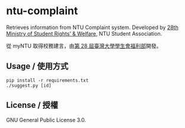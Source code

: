 # ntu-complaint

Retrieves information from NTU Complaint system. Developed by [28th Ministry of Student Rights’ & Welfare](https://www.facebook.com/NTUWelfare), NTU Student Association.

從 myNTU 取得校務建言，由[第 28 屆臺灣大學學生會福利部](https://www.facebook.com/NTUWelfare)開發。

## Usage / 使用方式

```
pip install -r requirements.txt
./suggest.py [id]
```

## License / 授權

GNU General Public License 3.0.

